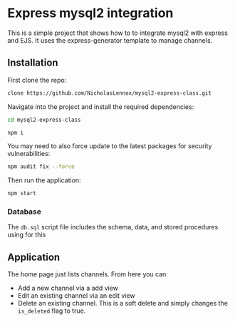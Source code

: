 # Express mysql2 integration
This is a simple project that shows how to to integrate mysql2 with express and EJS. It uses the express-generator template to manage channels.

## Installation

First clone the repo:
```bash
clone https://github.com/NicholasLennox/mysql2-express-class.git
```

Navigate into the project and install the required dependencies:

```bash
cd mysql2-express-class
```

```bash
npm i 
```

You may need to also force update to the latest packages for security vulnerabilities:

```bash
npm audit fix --force
```

Then run the application:

```bash
npm start
```

### Database

The `db.sql` script file includes the schema, data, and stored procedures using for this 

## Application

The home page just lists channels. From here you can:

- Add a new channel via a add view
- Edit an existing channel via an edit view
- Delete an existing channel. This is a soft delete and simply changes the `is_deleted` flag to true.  